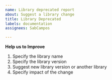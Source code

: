 ```yaml
---
name: Library deprecated report
about: Suggest a library change
title: Library Deprecated
labels: documentation
assignees: SabCampos

---
```


**Help us to Improve**

1. Specify the library name
2. Specify the library version
3. Suggest new library version or another library
4. Specify impact of the change
